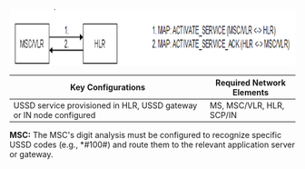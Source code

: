 <img src="images/CS_Subscriber_Controlled_Input.png" style="width:6.59203in;height:1.03339in"
alt="A close up of text AI-generated content may be incorrect." />

| **Key Configurations** | **Required Network Elements** |
|----|----|
| USSD service provisioned in HLR, USSD gateway or IN node configured | MS, MSC/VLR, HLR, SCP/IN |

**MSC:** The MSC's digit analysis must be configured to recognize
specific USSD codes (e.g., \*#100#) and route them to the relevant
application server or gateway.
